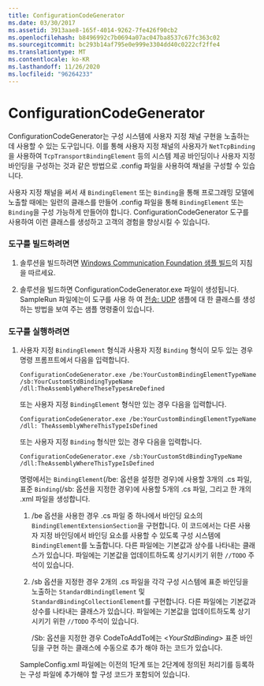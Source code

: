 ```yaml
---
title: ConfigurationCodeGenerator
ms.date: 03/30/2017
ms.assetid: 3913aae8-165f-4014-9262-7fe426f90cb2
ms.openlocfilehash: b8496992c7b0694a07ac047ba8537c67fc363c02
ms.sourcegitcommit: bc293b14af795e0e999e3304dd40c0222cf2ffe4
ms.translationtype: MT
ms.contentlocale: ko-KR
ms.lasthandoff: 11/26/2020
ms.locfileid: "96264233"
---
```

# <a name="configurationcodegenerator"></a>ConfigurationCodeGenerator

ConfigurationCodeGenerator는 구성 시스템에 사용자 지정 채널 구현을 노출하는 데 사용할 수 있는 도구입니다. 이를 통해 사용자 지정 채널의 사용자가 `NetTcpBinding`을 사용하여 `TcpTransportBindingElement` 등의 시스템 제공 바인딩이나 사용자 지정 바인딩을 구성하는 것과 같은 방법으로 .config 파일을 사용하여 채널을 구성할 수 있습니다.  
  
 사용자 지정 채널을 써서 새 `BindingElement` 또는 `Binding`을 통해 프로그래밍 모델에 노출할 때에는 일련의 클래스를 만들어 .config 파일을 통해 `BindingElement` 또는 `Binding`을 구성 가능하게 만들어야 합니다. ConfigurationCodeGenerator 도구를 사용하여 이런 클래스를 생성하고 고객의 경험을 향상시킬 수 있습니다.  
  
### <a name="to-build-the-tool"></a>도구를 빌드하려면  
  
1. 솔루션을 빌드하려면 [Windows Communication Foundation 샘플 빌드](building-the-samples.md)의 지침을 따르세요.  
  
2. 솔루션을 빌드하면 ConfigurationCodeGenerator.exe 파일이 생성됩니다. SampleRun 파일에는이 도구를 사용 하 여 [전송: UDP](transport-udp.md) 샘플에 대 한 클래스를 생성 하는 방법을 보여 주는 샘플 명령줄이 있습니다.  
  
### <a name="to-run-the-tool"></a>도구를 실행하려면  
  
1. 사용자 지정 `BindingElement` 형식과 사용자 지정 `Binding` 형식이 모두 있는 경우 명령 프롬프트에서 다음을 입력합니다.  
  
    ```console  
    ConfigurationCodeGenerator.exe /be:YourCustomBindingElementTypeName /sb:YourCustomStdBindingTypeName /dll:TheAssemblyWhereTheseTypesAreDefined  
    ```  
  
     또는 사용자 지정 `BindingElement` 형식만 있는 경우 다음을 입력합니다.  
  
    ```console  
    ConfigurationCodeGenerator.exe /be:YourCustomBindingElementTypeName /dll: TheAssemblyWhereThisTypeIsDefined  
    ```  
  
     또는 사용자 지정 `Binding` 형식만 있는 경우 다음을 입력합니다.  
  
    ```console  
    ConfigurationCodeGenerator.exe /sb:YourCustomStdBindingTypeName /dll:TheAssemblyWhereThisTypeIsDefined  
    ```  
  
     명령에서는 `BindingElement`(/be: 옵션을 설정한 경우)에 사용할 3개의 .cs 파일, 표준 `Binding`(/sb: 옵션을 지정한 경우)에 사용할 5개의 .cs 파일, 그리고 한 개의 .xml 파일을 생성합니다.  
  
    1. /be 옵션을 사용한 경우 .cs 파일 중 하나에서 바인딩 요소의 `BindingElementExtensionSection`을 구현합니다. 이 코드에서는 다른 사용자 지정 바인딩에서 바인딩 요소를 사용할 수 있도록 구성 시스템에 `BindingElement`를 노출합니다. 다른 파일에는 기본값과 상수를 나타내는 클래스가 있습니다. 파일에는 기본값을 업데이트하도록 상기시키기 위한 `//TODO` 주석이 있습니다.  
  
    2. /sb 옵션을 지정한 경우 2개의 .cs 파일을 각각 구성 시스템에 표준 바인딩을 노출하는 `StandardBindingElement` 및 `StandardBindingCollectionElement`를 구현합니다. 다른 파일에는 기본값과 상수를 나타내는 클래스가 있습니다. 파일에는 기본값을 업데이트하도록 상기시키기 위한 `//TODO` 주석이 있습니다.  
  
         /Sb: 옵션을 지정한 경우 CodeToAddTo에는 \<*YourStdBinding*> 표준 바인딩을 구현 하는 클래스에 수동으로 추가 해야 하는 코드가 있습니다.  
  
     SampleConfig.xml 파일에는 이전의 1단계 또는 2단계에 정의된 처리기를 등록하는 구성 파일에 추가해야 할 구성 코드가 포함되어 있습니다.  
